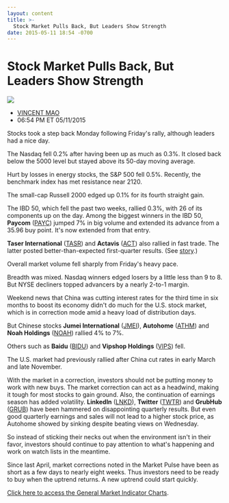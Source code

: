 ```yaml
---
layout: content
title: >-
  Stock Market Pulls Back, But Leaders Show Strength
date: 2015-05-11 18:54 -0700
---
```



Stock Market Pulls Back, But Leaders Show Strength
===================================================


![](https://www.investors.com/wp-content/uploads/ibd-migrated-images/MPv_150512_635669544618945872.png)

* [VINCENT MAO](https://www.investors.com/author/maov/ "Posts by VINCENT MAO")
* 06:54 PM ET 05/11/2015




Stocks took a step back Monday following Friday's rally, although leaders had a nice day.

  

The Nasdaq fell 0.2% after having been up as much as 0.3%. It closed back below the 5000 level but stayed above its 50-day moving average.

  

Hurt by losses in energy stocks, the S&P 500 fell 0.5%. Recently, the benchmark index has met resistance near 2120.

  

The small-cap Russell 2000 edged up 0.1% for its fourth straight gain.

  

The IBD 50, which fell the past two weeks, rallied 0.3%, with 26 of its components up on the day. Among the biggest winners in the IBD 50, **Paycom** ([PAYC](https://research.investors.com/quote.aspx?symbol=PAYC)) jumped 7% in big volume and extended its advance from a 35.96 buy point. It's now extended from that entry.

  

**Taser International** ([TASR](https://research.investors.com/quote.aspx?symbol=TASR)) and **Actavis** ([ACT](https://research.investors.com/quote.aspx?symbol=ACT)) also rallied in fast trade. The latter posted better-than-expected first-quarter results. (See [story](http://news.investors.com/technology/051115-752035-act-lgnd-endp-report-q1-earnings.htm).)

  

Overall market volume fell sharply from Friday's heavy pace.

  

Breadth was mixed. Nasdaq winners edged losers by a little less than 9 to 8. But NYSE decliners topped advancers by a nearly 2-to-1 margin.

  

Weekend news that China was cutting interest rates for the third time in six months to boost its economy didn't do much for the U.S. stock market, which is in correction mode amid a heavy load of distribution days.

  

But Chinese stocks **Jumei International** ([JMEI](https://research.investors.com/quote.aspx?symbol=JMEI)), **Autohome** ([ATHM](https://research.investors.com/quote.aspx?symbol=ATHM)) and **Noah Holdings** ([NOAH](https://research.investors.com/quote.aspx?symbol=NOAH)) rallied 4% to 7%.

  

Others such as **Baidu** ([BIDU](https://research.investors.com/quote.aspx?symbol=BIDU)) and **Vipshop Holdings** ([VIPS](https://research.investors.com/quote.aspx?symbol=VIPS)) fell.

  

The U.S. market had previously rallied after China cut rates in early March and late November.

  

With the market in a correction, investors should not be putting money to work with new buys. The market correction can act as a headwind, making it tough for most stocks to gain ground. Also, the continuation of earnings season has added volatility. **LinkedIn** ([LNKD](https://research.investors.com/quote.aspx?symbol=LNKD)), **Twitter** ([TWTR](https://research.investors.com/quote.aspx?symbol=TWTR)) and **GrubHub** ([GRUB](https://research.investors.com/quote.aspx?symbol=GRUB)) have been hammered on disappointing quarterly results. But even good quarterly earnings and sales will not lead to a higher stock price, as Autohome showed by sinking despite beating views on Wednesday.

  

So instead of sticking their necks out when the environment isn't in their favor, investors should continue to pay attention to what's happening and work on watch lists in the meantime.

  

Since last April, market corrections noted in the Market Pulse have been as short as a few days to nearly eight weeks. Thus investors need to be ready to buy when the uptrend returns. A new uptrend could start quickly.

  

[Click here to access the General Market Indicator Charts](https://www.investors.com/pdf/GMI_051215.pdf).




